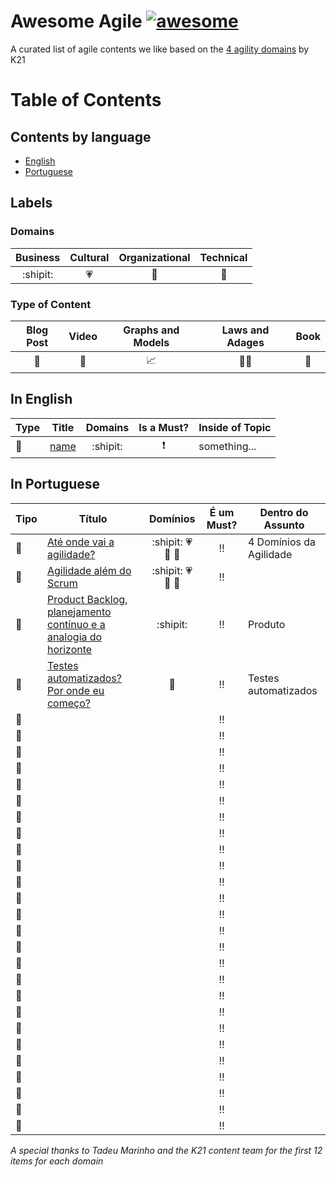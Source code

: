 # Awesome Agile [![awesome](https://cdn.rawgit.com/sindresorhus/awesome/d7305f38d29fed78fa85652e3a63e154dd8e8829/media/badge.svg)](https://github.com/sindresorhus/awesome)

A curated list of agile contents we like based on the [4 agility domains](https://knowledge21.com/usa/blog/4-agility-domains/) by K21

# Table of Contents

## Contents by language

- [English](#in-english)
- [Portuguese](#in-portuguese)

## Labels

### Domains

Business | Cultural | Organizational | Technical
:---: | :---: | :---: | :----:
:shipit: | :heartpulse: | :school: | :wrench:

### Type of Content

Blog Post | Video | Graphs and Models | Laws and Adages | Book
:---: | :---: | :---: | :---: | :---:
:pencil: | :movie_camera: | :chart_with_upwards_trend: | :guardsman: | :book:

## In English

Type | Title | Domains | Is a Must? | Inside of Topic
--- | ---  | :---: | :---: | ---
:pencil: | [name](link) | :shipit: | :exclamation: | something...

## In Portuguese

Tipo | Título | Domínios | É um Must? | Dentro do Assunto
--- | ---  | :---: | :---: | ---
:pencil: | [Até onde vai a agilidade?](https://www.knowledge21.com.br/blog/ate-onde-vai-agilidade/) | :shipit: :heartpulse: :school: :wrench: | :bangbang: | 4 Domínios da Agilidade
:pencil: | [Agilidade além do Scrum](www.knowledge21.com.br/blog/agilidade-alem-do-scrum/) | :shipit: :heartpulse: :school: :wrench: | :bangbang: |
:pencil: | [Product Backlog, planejamento contínuo e a analogia do horizonte](https://www.knowledge21.com.br/blog/product-backlog-planejamento-continuo-e-analogia-horizonte/) | :shipit: | :bangbang: | Produto 
:pencil: | [Testes automatizados? Por onde eu começo?](www.knowledge21.com.br/blog/testes-automatizados-por-onde-eu-comeco/) | :wrench: | :bangbang: | Testes automatizados 
:pencil: | []() | | :bangbang: |
:pencil: | []() | | :bangbang: |
:pencil: | []() | | :bangbang: |
:pencil: | []() | | :bangbang: |
:pencil: | []() | | :bangbang: |
:pencil: | []() | | :bangbang: |
:pencil: | []() | | :bangbang: |
:pencil: | []() | | :bangbang: |
:pencil: | []() | | :bangbang: |
:movie_camera: | []() | | :bangbang: |
:movie_camera: | []() | | :bangbang: |
:movie_camera: | []() | | :bangbang: |
:movie_camera: | []() | | :bangbang: |
:movie_camera: | []() | | :bangbang: |
:movie_camera: | []() | | :bangbang: |
:movie_camera: | []() | | :bangbang: |
:book: | []() | | :bangbang: |
:book: | []() | | :bangbang: |
:book: | []() | | :bangbang: |
:book: | []() | | :bangbang: |
:book: | []() | | :bangbang: |
:book: | []() | | :bangbang: |
:book: | []() | | :bangbang: |
:book: | []() | | :bangbang: |
:book: | []() | | :bangbang: |
:book: | []() | | :bangbang: |

*A special thanks to Tadeu Marinho and the K21 content team for the first 12 items for each domain* 
